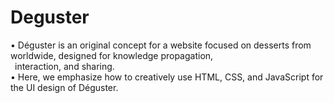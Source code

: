 # Deguster
• Déguster is an original concept for a website focused on desserts from worldwide, designed for knowledge propagation, <br>
&ensp;interaction, and sharing. <br>
• Here, we emphasize how to creatively use HTML, CSS, and JavaScript for the UI design of Déguster.<br>
